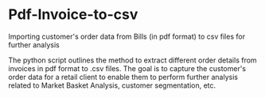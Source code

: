 # Pdf-Invoice-to-csv
Importing customer's order data from Bills (in pdf format) to csv files for further analysis

The python script outlines the method to extract different order details from invoices in pdf format to .csv files. The goal is to capture the customer's order data for a retail client to enable them to perform further analysis related to Market Basket Analysis, customer segmentation, etc. 
